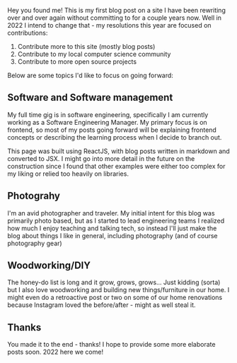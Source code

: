Hey you found me! This is my first blog post on a site I have been rewriting over and over again without committing to for a couple years now. Well in 2022 I intend to change that - my resolutions this year are focused on contributions:

1. Contribute more to this site (mostly blog posts)
2. Contribute to my local computer science community
3. Contribute to more open source projects

Below are some topics I'd like to focus on going forward:

## Software and Software management

My full time gig is in software engineering, specifically I am currently working as a Software Engineering Manager.  My primary focus is on frontend, so most of my posts going forward will be explaining frontend concepts or describing the learning process when I decide to branch out.

This page was built using ReactJS, with blog posts written in markdown and converted to JSX. I might go into more detail in the future on the construction since I found that other examples were either too complex for my liking or relied too heavily on libraries.

## Photograhy

I'm an avid photographer and traveler.  My initial intent for this blog was primarily photo based, but as I started to lead engineering teams I realized how much I enjoy teaching and talking tech, so instead I'll just make the blog about things I like in general, including photography (and of course photography gear)

## Woodworking/DIY

The honey-do list is long and it grow, grows, grows... Just kidding (sorta) but I also love woodworking and building new things/furniture in our home. I might even do a retroactive post or two on some of our home renovations because Instagram loved the before/after - might as well steal it.

## Thanks

You made it to the end - thanks!  I hope to provide some more elaborate posts soon.  2022 here we come!